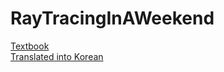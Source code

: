 # RayTracingInAWeekend

[Textbook](http://in1weekend.blogspot.com/2016/01/ray-tracing-in-one-weekend.html)  
[Translated into Korean](https://www.evernote.com/shard/s359/sh/958d995c-b06f-4349-bc60-3a31e3dad8b0/b7957ccccc5bf46e4f1dabcf705e4efe)

